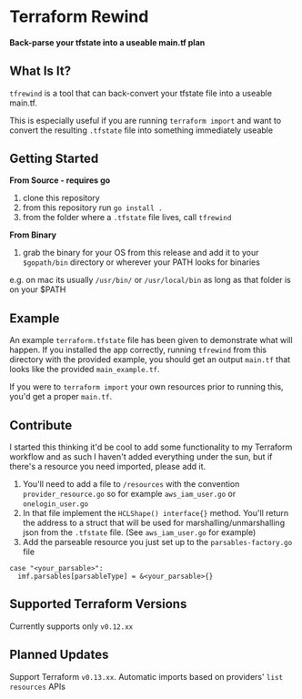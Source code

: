 # Terraform Rewind

#### Back-parse your tfstate into a useable main.tf plan

## What Is It?

`tfrewind` is a tool that can back-convert your tfstate file into a useable main.tf.

This is especially useful if you are running `terraform import` and want to convert the resulting `.tfstate` file into something immediately useable

## Getting Started

**From Source - requires go**

1. clone this repository
2. from this repository run `go install .`
3. from the folder where a `.tfstate` file lives, call `tfrewind`

**From Binary**

1. grab the binary for your OS from this release and add it to your `$gopath/bin` directory or wherever your PATH looks for binaries

e.g. on mac its usually `/usr/bin/` or `/usr/local/bin` as long as that folder is on your $PATH

## Example
An example `terraform.tfstate` file has been given to demonstrate what will happen. If you installed the app correctly, running `tfrewind` from this directory with the provided example, you should get an output `main.tf` that looks like the provided `main_example.tf`.

If you were to `terraform import` your own resources prior to running this, you'd get a proper `main.tf`.

## Contribute

I started this thinking it'd be cool to add some functionality to my Terraform workflow and as such I haven't added everything under the sun, but if there's a resource you need imported, please add it.

1. You'll need to add a file to `/resources` with the convention `provider_resource.go` so for example `aws_iam_user.go` or `onelogin_user.go`
2. In that file implement the `HCLShape() interface{}` method. You'll return the address to a struct that will be used for marshalling/unmarshalling json from the `.tfstate` file. (See `aws_iam_user.go` for example)
3. Add the parseable resource you just set up to the `parsables-factory.go` file
```
case "<your_parsable>":
  imf.parsables[parsableType] = &<your_parsable>{}
```

## Supported Terraform Versions
Currently supports only `v0.12.xx`

## Planned Updates
Support Terraform `v0.13.xx`.
Automatic imports based on providers' `list resources` APIs 
